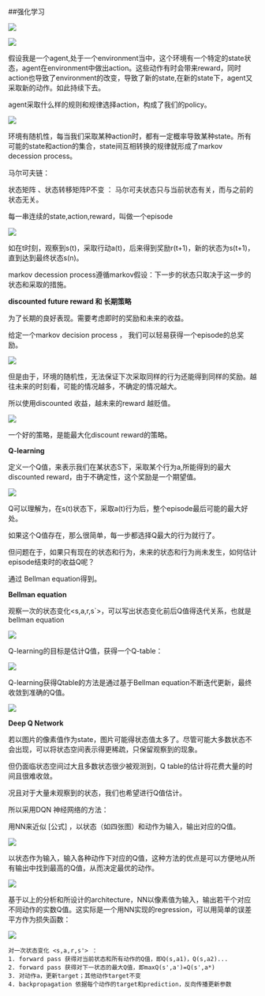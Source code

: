 ##强化学习

![](../pics/r1.png)

![](../pics/r2.png)



假设我是一个agent,处于一个environment当中，这个环境有一个特定的state状态，agent在environment中做出action。这些动作有时会带来reward，同时action也导致了environment的改变，导致了新的state,在新的state下，agent又采取新的动作。如此持续下去。

agent采取什么样的规则和规律选择action，构成了我们的policy。

![](../pics/r3.png)


环境有随机性，每当我们采取某种action时，都有一定概率导致某种state。所有可能的state和action的集合，state间互相转换的规律就形成了markov decession process。


马尔可夫链：

 状态矩阵  、状态转移矩阵P不变 ： 马尔可夫状态只与当前状态有关，而与之前的状态无关。


每一串连续的state,action,reward，叫做一个episode 

 ![](../pics/r4.png)

如在t时刻，观察到s(t)，采取行动a(t)，后来得到奖励r(t+1)，新的状态为s(t+1)，直到达到最终状态s(n)。

markov decession process遵循markov假设：下一步的状态只取决于这一步的状态和采取的措施。


**discounted future reward 和 长期策略**

为了长期的良好表现。需要考虑即时的奖励和未来的收益。

给定一个markov decision process ， 我们可以轻易获得一个episode的总奖励。


 ![](../pics/r5.png)

但是由于，环境的随机性，无法保证下次采取同样的行为还能得到同样的奖励。越往未来的时刻看，可能的情况越多，不确定的情况越大。

所以使用discounted 收益，越未来的reward 越贬值。

 ![](../pics/r6.png)

一个好的策略，是能最大化discount reward的策略。


**Q-learning**

定义一个Q值，来表示我们在某状态S下，采取某个行为a,所能得到的最大 discounted reward，由于不确定性，这个奖励是一个期望值。

 ![](../pics/r7.png)

Q可以理解为，在s(t)状态下，采取a(t)行为后，整个episode最后可能的最大好处。

如果这个Q值存在，那么很简单，每一步都选择Q最大的行为就行了。

但问题在于，如果只有现在的状态和行为，未来的状态和行为尚未发生，如何估计episode结束时的收益Q呢？

通过 Bellman equation得到。

**Bellman equation**

观察一次的状态变化<s,a,r,s`>，可以写出状态变化前后Q值得迭代关系，也就是bellman equation

 ![](../pics/r8.png)

Q-learning的目标是估计Q值，获得一个Q-table：

 ![](../pics/q1.png)

Q-learning获得Qtable的方法是通过基于Bellman equation不断迭代更新，最终收敛到准确的Q值。


 ![](../pics/q2.png)

**Deep Q Network**

若以图片的像素值作为state，图片可能得状态值太多了。尽管可能大多数状态不会出现，可以将状态空间表示得更稀疏，只保留观察到的现象。

但仍面临状态空间过大且多数状态很少被观测到，Q table的估计将花费大量的时间且很难收敛。

况且对于大量未观察到的状态，我们也希望进行Q值估计。

所以采用DQN 神经网络的方法：

用NN来近似 [公式] ，以状态（如四张图）和动作为输入，输出对应的Q值。

 ![](../pics/q3.png)

以状态作为输入，输入各种动作下对应的Q值，这种方法的优点是可以方便地从所有输出中找到最高的Q值，从而决定最优的动作。

 ![](../pics/q4.png)


基于以上的分析和所设计的architecture，NN以像素值为输入，输出若干个对应不同动作的实数Q值。这实际是一个用NN实现的regression，可以用简单的误差平方作为损失函数：

 ![](../pics/q5.png)

	对一次状态变化 <s,a,r,s'> ：
	1. forward pass 获得对当前状态和所有动作的Q值，即Q(s,a1)，Q(s,a2)...
	2. forward pass 获得对下一状态的最大Q值，即maxQ(s',a')=Q(s',a*)
	3. 对动作a，更新target；其他动作target不变
	4. backpropagation 依据每个动作的target和prediction，反向传播更新参数

